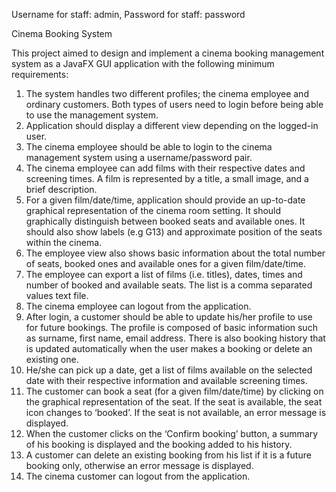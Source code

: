 Username for staff: admin,
Password for staff: password

Cinema Booking System

This project aimed to design and implement a cinema booking management system as a JavaFX GUI application with the following minimum requirements:

1. The system handles two different profiles; the cinema employee and ordinary customers. Both types of users need to login before being able to use the management system.
2. Application should display a different view depending on the logged-in user.
3. The cinema employee should be able to login to the cinema management system using a username/password pair.
4. The cinema employee can add films with their respective dates and screening times. A film is represented by a title, a small image, and a brief description.
5. For a given film/date/time, application should provide an up-to-date graphical representation of the cinema room setting. It should graphically distinguish between booked seats and available ones. It should also show labels (e.g G13) and approximate position of the seats within the cinema.
6. The employee view also shows basic information about the total number of seats, booked ones and available ones for a given film/date/time.
7. The employee can export a list of films (i.e. titles), dates, times and number of booked and available seats. The list is a comma separated values text file.
8. The cinema employee can logout from the application.
9. After login, a customer should be able to update his/her profile to use for future bookings. The profile is composed of basic information such as surname, first name, email address. There is also booking history that is updated automatically when the user makes a booking or delete an existing one.
10. He/she can pick up a date, get a list of films available on the selected date with their respective information and available screening times.
11. The customer can book a seat (for a given film/date/time) by clicking on the graphical representation of the seat. If the seat is available, the seat icon changes to ‘booked’. If the seat is not available, an error message is displayed.
12. When the customer clicks on the ‘Confirm booking’ button, a summary of his booking is displayed and the booking added to his history.
13. A customer can delete an existing booking from his list if it is a future booking only, otherwise an error message is displayed.
14. The cinema customer can logout from the application.
